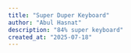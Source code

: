 ```yaml
---
title: "Super Duper Keyboard"
author: "Abul Hasnat"
description: "84% super keyboard"
created_at: "2025-07-18"
---
```

